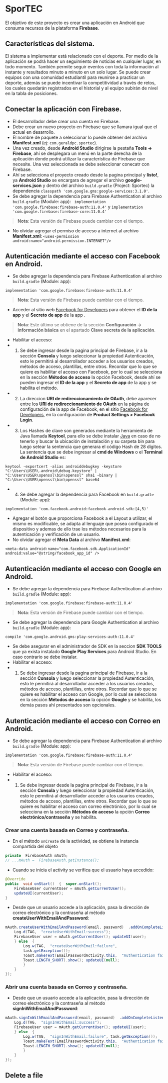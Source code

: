 # SporTEC

El objetivo de este proyecto es crear una aplicación en Android que consuma recursos de la plataforma **Firebase**.
## Características del sistema.
El sistema a implementar está relacionado con el deporte. Por medio de la aplicación se podrá hacer un seguimiento de noticias en cualquier lugar, en todo momento. También permite seguir eventos con toda la información al instante y resultados minuto a minuto en un solo lugar.
Se puede crear equipos con una comunidad estudiantil para reunirse a practicar un deporte, además se puede incentivar la competitividad a través de retos, los cuales quedarán registrados en el historial y al equipo subirán de nivel en la tabla de posiciones.

## Conectar la aplicación con Firebase.

- El desarrollador debe crear una cuenta en Firebase.
- Debe crear un nuevo proyecto en Firebase que se llamara igual que el actual en desarrollo.
- El nombre de paquete a seleccionar lo puede obtener del archivo **Manifest.xml** (ej: `com.geraldpc.sportec`).
- Una vez creado, desde **Android Studio** dirigirse la pestaña **Tools -> Firebase**, ahí se desplegara un menú en la parte derecha de la aplicación donde podrá utilizar la característica de Firebase que necesite. Una vez seleccionada se debe seleccionar conecatr con Firebase.
- Ahí se selecciona el proyecto creado desde la pagina principal y **listo!**, ya **Android Studio** se encargara de agregar el archivo **google-services.json** y dentro del archivo `build.gradle` (Project: Sportec) la dependencia `classpath 'com.google.gms:google-services:3.1.0'`.
- Se debe agregar la dependencia para Firebase Authentication al archivo `build.gradle` (Module: app): 
``` implementation 'com.google.firebase:firebase-auth:11.0.4'``` y
`implementation 'com.google.firebase:firebase-core:11.0.4'`
> **Nota**: Esta versión de Firebase puede cambiar con el tiempo.
- No olvidar agregar el permiso de acceso a internet al archivo **Manifest.xml**: 
`<uses-permission  android:name="android.permission.INTERNET"/>`


## Autenticación mediante el acceso con Facebook en Android.

- Se debe agregar la dependencia para Firebase Authentication al archivo `build.gradle` (Module: app): 
``` 
implementation 'com.google.firebase:firebase-auth:11.0.4'
```
> **Nota**: Esta versión de Firebase puede cambiar con el tiempo.
- Acceder al sitio web [Facebook for Developers](https://developers.facebook.com/) para obtener el **ID de la app** y el **Secreto de app** de la app .
> **Nota**: Este último se obtiene de la sección **Configuración -> información básica** en el apartado **Clave secreta de la aplicación**.
- Habilitar el acceso:
- 1. Se debe ingresar desde la pagina principal de Firebase, ir a la sección **Consola** y luego seleccionar la propiedad Autenticación, esto le permitirá al desarrollador acceder a los usuarios creados, métodos de acceso, plantillas, entre otros. Recordar que lo que se quiere es habilitar el acceso con Facebook, por lo cual se selecciona en la sección **Métodos de acceso** la opción Facebook, desde ahí se pueden ingresar el **ID de la app** y el **Secreto de app** de la app y se habilita el método. 
- 2. La direccion **URI de redireccionamiento de OAuth**, debe aparecer entre los **URI de redireccionamiento de OAuth** en la página de configuración de la app de Facebook, en el sitio [Facebook for Developers](https://developers.facebook.com/), en la configuración de **Product Settings > Facebook Login**.
- 3. Los Hashes de clave son generados mediante la herramienta de Java llamada **Keytool**, para ello se debe instalar [Java](http://www.oracle.com/technetwork/java/javase/downloads/jdk8-downloads-2133151.html) en caso de no tenerlo y buscar la ubicación de instalación y su carpeta bin para luego setear la sentencia que generara el código Hash de 28 dígitos. La sentencia que se debe ingresar al **cmd de Windows** o el **Terminal de Android Studio** es:
```
keytool -exportcert -alias androiddebugkey -keystore "C:\Users\USER\.android\debug.keystore" | "C:\Users\USER\openssl\bin\openssl" sha1 -binary | "C:\Users\USER\openssl\bin\openssl" base64
```
- 4. Se debe agregar la dependencia para Facebook en `build.gradle` (Module: app): 
``` 
implementation 'com.facebook.android:facebook-android-sdk:[4,5)'
```
- Agregar el botón que proporciona Facebook a el Layout a utilizar, el mismo es modificable, se adapta al lenguaje que posea configurado el dispositivo y ademas de ello trae los métodos necesarios para la autenticación y verificación de un usuario.
- No olvidar agregar el **Meta Data** al archivo **Manifest.xml**: 
```
<meta-data android:name="com.facebook.sdk.ApplicationId" android:value="@string/facebook_app_id" />
```




## Autenticación mediante el acceso con Google en Android.

- Se debe agregar la dependencia para Firebase Authentication al archivo `build.gradle` (Module: app): 
``` 
implementation 'com.google.firebase:firebase-auth:11.0.4'
```
> **Nota**: Esta versión de Firebase puede cambiar con el tiempo.
- Se debe agregar la dependencia para Google Authentication al archivo `build.gradle` (Module: app): 
```
compile 'com.google.android.gms:play-services-auth:11.0.4'
```
- Se debe asegurar en el administrador de SDK en la seccion **SDK TOOLS** que ya exista instalado **Google Play Services** para Android Studio. En caso contrario se debe instalar.
- Habilitar el acceso:
- 1. Se debe ingresar desde la pagina principal de Firebase, ir a la sección **Consola** y luego seleccionar la propiedad Autenticación, esto le permitirá al desarrollador acceder a los usuarios creados, métodos de acceso, plantillas, entre otros. Recordar que lo que se quiere es habilitar el acceso con Google, por lo cual se selecciona en la sección **Métodos de acceso** la opción **Google** y se habilita, los demás pasos ahí presentados son opcionales.

## Autenticación mediante el acceso con Correo en Android.

- Se debe agregar la dependencia para Firebase Authentication al archivo `build.gradle` (Module: app): 
``` 
implementation 'com.google.firebase:firebase-auth:11.0.4'
```
> **Nota**: Esta versión de Firebase puede cambiar con el tiempo.
- Habilitar el acceso:
- 1. Se debe ingresar desde la pagina principal de Firebase, ir a la sección **Consola** y luego seleccionar la propiedad Autenticación, esto le permitirá al desarrollador acceder a los usuarios creados, métodos de acceso, plantillas, entre otros. Recordar que lo que se quiere es habilitar el acceso con correo electrónico, por lo cual se selecciona en la sección **Métodos de acceso** la opción **Correo electrónico/contraseña** y se habilita.
### Crear una cuenta basada en Correo y contraseña.
- En el método `onCreate` de la actividad, se obtiene la instancia compartida del objeto 
```java
private  FirebaseAuth mAuth;  
// ...mAuth =  FirebaseAuth.getInstance();
```
- Cuando se inicia el activity se verifica que el usuario haya accedido:
```java
@Override  
public  void onStart()  {  super.onStart(); 
	FirebaseUser currentUser = mAuth.getCurrentUser(); 
	updateUI(currentUser);  
}
```
- Desde que un usuario accede a la aplicación, pasa la dirección de correo electrónico y la contraseña al método **createUserWithEmailAndPassword**:
```java
mAuth.createUserWithEmailAndPassword(email, password)  .addOnCompleteListener(this,  new  OnCompleteListener<AuthResult>()  {  @Override  public  void onComplete(@NonNull  Task<AuthResult> task)  {  if  (task.isSuccessful())  {  
	Log.d(TAG,  "createUserWithEmail:success");  
	FirebaseUser user = mAuth.getCurrentUser(); updateUI(user);  
	} else  {  
		Log.w(TAG,  "createUserWithEmail:failure",
		task.getException());
		Toast.makeText(EmailPasswordActivity.this,  "Authentication failed.",  
		Toast.LENGTH_SHORT).show(); updateUI(null);  
		}  
	}  
});
```
### Abrir una cuenta basada en Correo y contraseña.
- Desde que un usuario accede a la aplicación, pasa la dirección de correo electrónico y la contraseña al método **signInWithEmailAndPassword**:
```java
mAuth.signInWithEmailAndPassword(email, password)  .addOnCompleteListener(this,  new  OnCompleteListener<AuthResult>()  {  @Override  public  void onComplete(@NonNull  Task<AuthResult> task)  {  if  (task.isSuccessful())  {  
	Log.d(TAG,  "signInWithEmail:success");  
	FirebaseUser user = mAuth.getCurrentUser(); updateUI(user);  
	} else  {  
		Log.w(TAG,  "signInWithEmail:failure", task.getException()); 
		Toast.makeText(EmailPasswordActivity.this,  "Authentication failed.",  
		Toast.LENGTH_SHORT).show(); updateUI(null);  
		}  
	}  
});
```


## Delete a file

